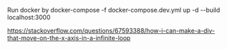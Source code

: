 Run docker by
docker-compose -f docker-compose.dev.yml up -d --build
localhost:3000

https://stackoverflow.com/questions/67593388/how-i-can-make-a-div-that-move-on-the-x-axis-in-a-infinite-loop
